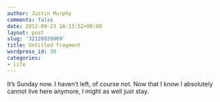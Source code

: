 ```yaml
---
author: Justin Murphy
comments: false
date: 2012-09-23 16:13:52+00:00
layout: post
slug: '32128929969'
title: Untitled fragment
wordpress_id: 39
categories:
- life
---
```


It’s Sunday now. I haven’t left, of course not. Now that I know I absolutely cannot live here anymore, I might as well just stay.

<br><br><br><br><br><br>